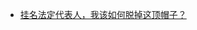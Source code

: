 - [挂名法定代表人，我该如何脱掉这顶帽子？](http://www.njjkf.gov.cn/njxxweb_publishing/www/jkfy/xwzx_mb_a202111186066.html)
